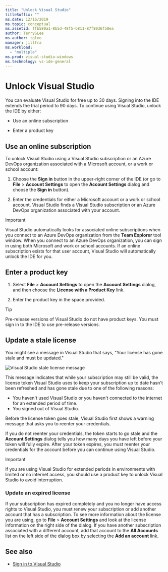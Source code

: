 ```yaml
---
title: "Unlock Visual Studio"
titleSuffix: ""
ms.date: 12/16/2019
ms.topic: conceptual
ms.assetid: ffb580a1-8b5d-48f5-b811-87f8036f50ea
author: TerryGLee
ms.author: tglee
manager: jillfra
ms.workload:
  - "multiple"
ms.prod: visual-studio-windows
ms.technology: vs-ide-general
---
```

# Unlock Visual Studio

You can evaluate Visual Studio for free up to 30 days. Signing into the IDE extends the trial period to 90 days. To continue using Visual Studio, unlock the IDE by either:

- Use an online subscription

- Enter a product key

## Use an online subscription

To unlock Visual Studio using a Visual Studio subscription or an Azure DevOps organization associated with a Microsoft account, or a work or school account:

1. Choose the **Sign in** button in the upper-right corner of the IDE (or go to **File** > **Account Settings** to open the **Account Settings** dialog and choose the **Sign in** button).

1. Enter the credentials for either a Microsoft account or a work or school account. Visual Studio finds a Visual Studio subscription or an Azure DevOps organization associated with your account.

> [!IMPORTANT]
> Visual Studio automatically looks for associated online subscriptions when you connect to an Azure DevOps organization from the **Team Explorer** tool window. When you connect to an Azure DevOps organization, you can sign in using both Microsoft and work or school accounts. If an online subscription exists for that user account, Visual Studio will automatically unlock the IDE for you.

## Enter a product key

1. Select **File** > **Account Settings** to open the **Account Settings** dialog, and then choose the **License with a Product Key** link.

1. Enter the product key in the space provided.

> [!TIP]
> Pre-release versions of Visual Studio do not have product keys. You must sign in to the IDE to use pre-release versions.

## Update a stale license

You might see a message in Visual Studio that says, "Your license has gone stale and must be updated."

![Visual Studio stale license message](../ide/media/vs2017_stale-license.png)

This message indicates that while your subscription may still be valid, the license token Visual Studio uses to keep your subscription up to date hasn't been refreshed and has gone stale due to one of the following reasons:

- You haven't used Visual Studio or you haven't connected to the internet for an extended period of time.
- You signed out of Visual Studio.

Before the license token goes stale, Visual Studio first shows a warning message that asks you to reenter your credentials.

If you do not reenter your credentials, the token starts to go stale and the **Account Settings** dialog tells you how many days you have left before your token will fully expire. After your token expires, you must reenter your credentials for the account before you can continue using Visual Studio.

> [!Important]
> If you are using Visual Studio for extended periods in environments with limited or no internet access, you should use a product key to unlock Visual Studio to avoid interruption.

### Update an expired license

If your subscription has expired completely and you no longer have access rights to Visual Studio, you must renew your subscription or add another account that has a subscription. To see more information about the license you are using, go to **File** > **Account Settings** and look at the license information on the right side of the dialog. If you have another subscription associated with a different account, add that account to the **All Accounts** list on the left side of the dialog box by selecting the **Add an account** link.

## See also

* [Sign in to Visual Studio](../ide/signing-in-to-visual-studio.md)
